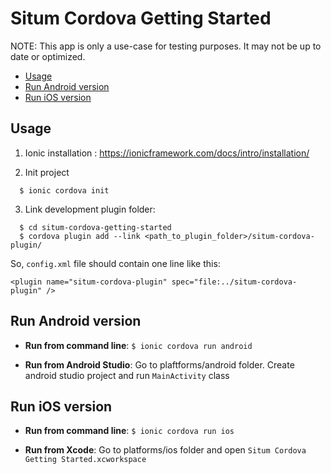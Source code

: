 # Situm Cordova Getting Started

NOTE: This app is only a use-case for testing purposes. It may not be up to date or optimized.

* [Usage](#usage)
* [Run Android version](#run-android-version)
* [Run iOS version](#run-ios-version)

## Usage

1) Ionic installation : https://ionicframework.com/docs/intro/installation/

2) Init project

```
  $ ionic cordova init
```

3) Link development plugin folder: 

```
  $ cd situm-cordova-getting-started
  $ cordova plugin add --link <path_to_plugin_folder>/situm-cordova-plugin/
```

So, `config.xml` file should contain one line like this:

    <plugin name="situm-cordova-plugin" spec="file:../situm-cordova-plugin" />


## Run Android version

- **Run from command line**: `$ ionic cordova run android`

- **Run from Android Studio**: Go to plaftforms/android folder. Create android studio project and run `MainActivity` class


## Run iOS version

- **Run from command line**: `$ ionic cordova run ios`

- **Run from Xcode**: Go to platforms/ios folder and open `Situm Cordova Getting Started.xcworkspace`
